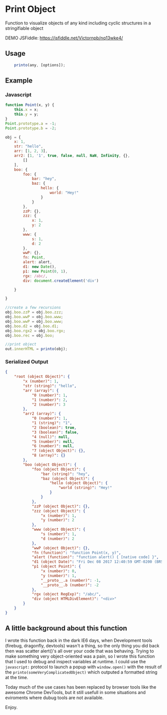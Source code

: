 # Print Object
Function to visualize objects of any kind including cyclic structures in a stringifiable object


DEMO JSFiddle: https://jsfiddle.net/Victornpb/nq13wke4/

Usage
------
```js
    printo(any, [options]);
```
Example
-------

### Javascript
```js
function Point(x, y) {
    this.x = x;
    this.y = y;
}
Point.prototype.a = -1;
Point.prototype.b = -2;

obj = {
    x: 1,
    str: "hello",
    arr: [1, 2, 3],
    arr2: [1, '1', true, false, null, NaN, Infinity, {},
        []
    ],
    boo: {
        foo: {
            bar: "hey",
            baz: {
                hello: {
                    world: "Hey!"
                }
            }
        },
        zzP: {},
        zzz: {
            x: 1,
            y: 2
        },
        www: {
            s: 1,
            d: 2
        },
        wwP: {},
        fn: Point,
        alert: alert,
        d1: new Date(),
        p1: new Point(0, 1),
        rgx: /abc/,
        div: document.createElement('div')

    }

}

//create a few recursions
obj.boo.zzP = obj.boo.zzz;
obj.boo.wwP = obj.boo.www;
obj.boo.wwP = obj.boo.www;
obj.boo.d2 = obj.boo.d1;
obj.boo.rgx2 = obj.boo.rgx;
obj.boo.rec = obj.boo;

//print object
out.innerHTML = printo(obj);

```


### Serialized Output
```json
{
    "root (object Object)": {
        "x (number)": 1,
        "str (string)": "hello",
        "arr (array)": {
            "0 (number)": 1,
            "1 (number)": 2,
            "2 (number)": 3
        },
        "arr2 (array)": {
            "0 (number)": 1,
            "1 (string)": "1",
            "2 (boolean)": true,
            "3 (boolean)": false,
            "4 (null)": null,
            "5 (number)": null,
            "6 (number)": null,
            "7 (object Object)": {},
            "8 (array)": {}
        },
        "boo (object Object)": {
            "foo (object Object)": {
                "bar (string)": "hey",
                "baz (object Object)": {
                    "hello (object Object)": {
                        "world (string)": "Hey!"
                    }
                }
            },
            "zzP (object Object)": {},
            "zzz (object Object)": {
                "x (number)": 1,
                "y (number)": 2
            },
            "www (object Object)": {
                "s (number)": 1,
                "d (number)": 2
            },
            "wwP (object Object)": {},
            "fn (function)": "function Point(x, y)",
            "alert (function)": "function alert() { [native code] }",
            "d1 (object Date)": "Fri Dec 08 2017 12:40:59 GMT-0200 (BRST)",
            "p1 (object Point)": {
                "x (number)": 0,
                "y (number)": 1,
                "__proto__.a (number)": -1,
                "__proto__.b (number)": -2
            },
            "rgx (object RegExp)": "/abc/",
            "div (object HTMLDivElement)": "<div>"
        }
    }
}
```


A little background about this function
----------

I wrote this function back in the dark IE6 days, when Development tools (firebug, dragonfly, devtools) wasn't a thing, so the only thing you did back then was scatter alert()'s all over your code that was behaving. Trying to make something very object-oriented was a pain, so I wrote this function that I used to debug and inspect variables at runtime. I could use the `javascript:` protocol to launch a popup with `window.open()` with the result of the `printo(someVeryComplicatedObject)` which outputed a formatted string at the time.
 
Today much of the use cases has been replaced by browser tools like the awesome Chrome DevTools, but it still usefull in some situations and eviroments where dubug tools are not available.

Enjoy.
